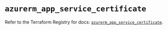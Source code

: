 # `azurerm_app_service_certificate`

Refer to the Terraform Registry for docs: [`azurerm_app_service_certificate`](https://registry.terraform.io/providers/hashicorp/azurerm/4.32.0/docs/resources/app_service_certificate).
